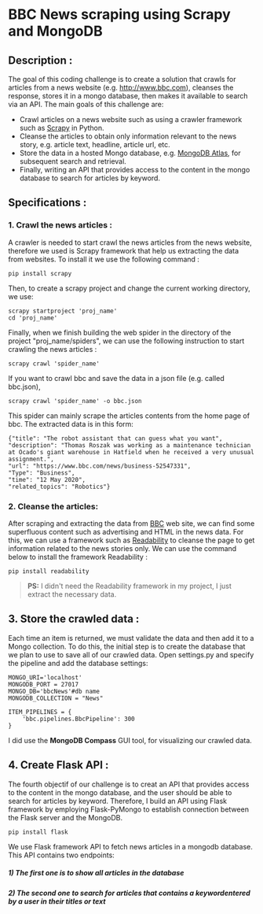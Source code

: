 # BBC News scraping using Scrapy and MongoDB
## Description : 
The goal of this coding challenge is to create a solution that crawls for articles from a news website (e.g. http://www.bbc.com), cleanses the response, stores it in a mongo database, then makes it available to search via an API. The main goals of this challenge are:
* Crawl articles on a news website such as using a crawler framework such as [Scrapy](http://scrapy.org) in Python.
* Cleanse the articles to obtain only information relevant to the news story, e.g. article text, headline, article url, etc.
* Store the data in a hosted Mongo database, e.g. [MongoDB Atlas](https://www.mongodb.com/cloud/atlas), for subsequent search and retrieval.
* Finally, writing an API that provides access to the content in the mongo database to search for articles by keyword.

## Specifications : 
### 1. Crawl the news articles :
A crawler is needed to start crawl the news articles from the news website, therefore we used is Scrapy framework that help us extracting the data from websites. To install it we use the following command : 
```
pip install scrapy
```

Then, to create a scrapy project and change the current working directory, we use:
```
scrapy startproject 'proj_name'
cd 'proj_name'
```

Finally, when we finish building the web spider in the directory of the project "proj_name/spiders", we can use the following instruction to start crawling the news articles :
```
scrapy crawl 'spider_name'
```
If you want to crawl bbc and save the data in a json file (e.g. called bbc.json), 
```
scrapy crawl 'spider_name' -o bbc.json
```
This spider can mainly scrape the articles  contents from the home page of bbc. The extracted data is in this form:
```
{"title": "The robot assistant that can guess what you want",
"description": "Thomas Roszak was working as a maintenance technician at Ocado's giant warehouse in Hatfield when he received a very unusual assignment.",
"url": "https://www.bbc.com/news/business-52547331",
"Type": "Business",
"time": "12 May 2020",
"related_topics": "Robotics"}
```
### 2. Cleanse the articles:
After scraping and extracting the data from [BBC](http://www.bbc.com) web site, we can find some superfluous content such as advertising and HTML in the news data. For this, we can use a framework such as [Readability](https://pypi.org/project/readability/) to cleanse the page  to get information related to the news stories only. We can use the command below to install the framework Readability :
```
pip install readability
```
> __PS:__ I didn't need the Readability framework in my project,  I just extract the necessary data.

## 3. Store the crawled data :
Each time an item is returned, we must validate the data and then add it to a Mongo collection. To do this, the initial step is to create the database that we plan to use to save all of our crawled data. Open settings.py and specify the pipeline and add the database settings:
```
MONGO_URI='localhost'
MONGODB_PORT = 27017
MONGO_DB='bbcNews'#db name
MONGODB_COLLECTION = "News"

ITEM_PIPELINES = {
    'bbc.pipelines.BbcPipeline': 300
}
```
I did use the __MongoDB Compass__ GUI tool, for visualizing our crawled data.

## 4. Create Flask API :
The fourth objectif of our challenge is to creat an API that provides access to the content in the mongo database, and the user should be able to search for articles by keyword. Therefore, I build an API using Flask framework by employing Flask-PyMongo to establish connection between the Flask server and the MongoDB.

```
pip install flask
```
We use Flask framework API to fetch news articles in a mongodb database. This API contains two endpoints:
##### 1) The first one is to show all articles  in the database
##### 2) The second one to search for articles that contains a keywordentered by a user in their titles or text
